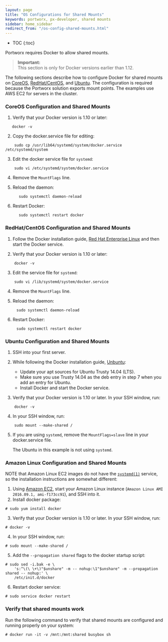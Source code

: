 ```yaml
---
layout: page
title: "OS Configurations for Shared Mounts"
keywords: portworx, px-developer, shared mounts
sidebar: home_sidebar
redirect_from: "/os-config-shared-mounts.html"
---
```


* TOC
{:toc}

Portworx requires Docker to allow shared mounts.

>**Important:**<br/>This section is only for Docker versions earlier than 1.12.

The following sections describe how to configure Docker for shared mounts on [CoreOS](#coreos-configuration-and-shared-mounts), [RedHat/CentOS](#centos-configuration-and-shared-mounts), and [Ubuntu](#ubuntu-configuration-and-shared-mounts). The configuration is required because the Portworx solution exports mount points. The examples use AWS EC2 for servers in the cluster.

### CoreOS Configuration and Shared Mounts

1. Verify that your Docker version is 1.10 or later:
```
   docker -v
```
2. Copy the docker.service file for editing:
```
    sudo cp /usr/lib64/systemd/system/docker.service /etc/systemd/system
```
3. Edit the docker service file for `systemd`:
```
    sudo vi /etc/systemd/system/docker.service
```
4. Remove the `MountFlags` line.

5. Reload the daemon:
```
      sudo systemctl daemon-reload
```
6. Restart Docker:
```
      sudo systemctl restart docker
```

### RedHat/CentOS Configuration and Shared Mounts

1. Follow the Docker installation guide, [Red Hat Enterprise Linux](https://docs.docker.com/engine/installation/linux/rhel/) and then start the Docker service.

2. Verify that your Docker version is 1.10 or later:
```
    docker -v
```

3. Edit the service file for `systemd`:
```
    sudo vi /lib/systemd/system/docker.service
```
4. Remove the `MountFlags` line.

5. Reload the daemon:
```
     sudo systemctl daemon-reload
```
6. Restart Docker:
```
     sudo systemctl restart docker
```

### Ubuntu Configuration and Shared Mounts

1. SSH into your first server.
2. While following the Docker installation guide, [Unbuntu](https://docs.docker.com/engine/installation/linux/ubuntulinux/):

    * Update your apt sources for Ubuntu Trusty 14.04 (LTS).
    * Make sure you use Trusty 14.04 as the deb entry in step 7 when you add an entry for Ubuntu.
    * Install Docker and start the Docker service.

3. Verify that your Docker version is 1.10 or later. In your SSH window, run:
```
    docker -v
```
4. In your SSH window, run:
```
    sudo mount --make-shared /
```

5. If you are using `systemd`, remove the `MountFlags=slave` line in your docker.service file.

    The Ubuntu in this example is not using `systemd`.

### Amazon Linux Configuration and Shared Mounts

NOTE that Amazon Linux EC2 images do not have the [`systemd(1)`](http://man7.org/linux/man-pages/man1/systemd.1.html) service, so the installation instructions are somewhat different:

1. Using [Amazon EC2](https://aws.amazon.com/ec2/), start your Amazon Linux instance (`Amazon Linux AMI 2016.09.1, ami-f173cc91`), and SSH into it.
2. Install docker package:
```
# sudo yum install docker
```
3. Verify that your Docker version is 1.10 or later. In your SSH window, run:
```
# docker -v
```
4. In your SSH window, run:
```
# sudo mount --make-shared /
```
5. Add the `--propagation shared` flags to the docker startup script:
```
# sudo sed -i.bak -e \
	's:^\(\ \+\)"$unshare" -m -- nohup:\1"$unshare" -m --propagation shared -- nohup:' \
	/etc/init.d/docker
```
6. Restart docker service:
```
# sudo service docker restart
```

### Verify that shared mounts work

Run the following command to verify that shared mounts are configured and running properly on your system:

```
# docker run -it -v /mnt:/mnt:shared busybox sh
```
